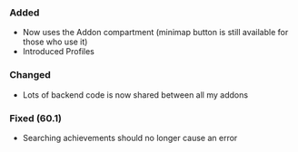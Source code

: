 <p><h3>Added</h3></p>
<ul>
<li>Now uses the Addon compartment (minimap button is still available for those who use it)</li>
<li>Introduced Profiles</li>
</ul>
<p><h3>Changed</h3></p>
<ul>
<li>Lots of backend code is now shared between all my addons</li>
</ul>
<p><h3>Fixed (60.1)</h3></p>
<ul>
<li>Searching achievements should no longer cause an error</li>
</ul>
